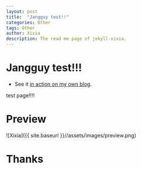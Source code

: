 ```yaml
---
layout: post
title:  "Jangguy test!!"
categories: Other
tags: Other
author: Xixia
description: The read me page of jekyll-xixia.
---
```


Jangguy test!!!
============

* See it [in action on my own blog](http://multicloud.tistory.com/m).

test page!!!! 

Preview
=======
![Xixia]({{ site.baseurl }}//assets/images/preview.png)


Thanks
======

